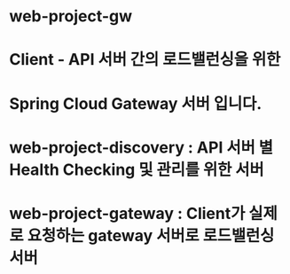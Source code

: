 # web-project-gw

# Client - API 서버 간의 로드밸런싱을 위한
# Spring Cloud Gateway 서버 입니다.
# web-project-discovery : API 서버 별 Health Checking 및 관리를 위한 서버
# web-project-gateway : Client가 실제로 요청하는 gateway 서버로 로드밸런싱 서버
